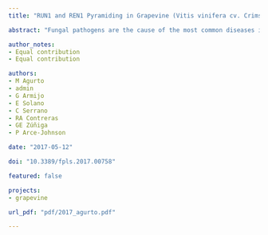 ```yaml
---
title: "RUN1 and REN1 Pyramiding in Grapevine (Vitis vinifera cv. Crimson Seedless) Displays an Improved Defense Response Leading to Enhanced Resistance to Powdery Mildew (Erysiphe necator)"

abstract: "Fungal pathogens are the cause of the most common diseases in grapevine and among them powdery mildew represents a major focus for disease management. Different strategies for introgression of resistance in grapevine are currently undertaken in breeding programs. For example, introgression of several resistance genes (R) from different sources for making it more durable and also strengthening the plant defense response. Taking this into account, we cross-pollinated P09-105/34, a grapevine plant carrying both RUN1 and REN1 pyramided loci of resistance to Erysiphe necator inherited from a pseudo-backcrossing scheme with Muscadinia rotundifolia and Vitis vinifera 'Dzhandzhal Kara,' respectively, with the susceptible commercial table grape cv. 'Crimson Seedless.' We developed RUN1REN1 resistant genotypes through conventional breeding and identified them by marker assisted selection. The characterization of defense response showed a highly effective defense mechanism against powdery mildew in these plants. Our results reveal that RUN1REN1 grapevine plants display a robust defense response against E. necator, leading to unsuccessful fungal establishment with low penetration rate and poor hypha development. This resistance mechanism includes reactive oxygen species production, callose accumulation, programmed cell death induction and mainly VvSTS36 and VvPEN1 gene activation. RUN1REN1 plants have a great potential as new table grape cultivars with durable complete resistance to E. necator, and are valuable germplasm to be included in grape breeding programs to continue pyramiding with other sources of resistance to grapevine diseases."

author_notes:
- Equal contribution
- Equal contribution

authors:
- M Agurto
- admin
- G Armijo
- E Solano
- C Serrano
- RA Contreras
- GE Zúñiga
- P Arce-Johnson

date: "2017-05-12"

doi: "10.3389/fpls.2017.00758"

featured: false

projects:
- grapevine

url_pdf: "pdf/2017_agurto.pdf"

---
```

